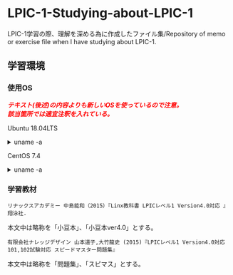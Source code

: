 # LPIC-1-Studying-about-LPIC-1

LPIC-1学習の際、理解を深める為に作成したファイル集/Repository of memo or exercise file when I have studying about LPIC-1.

## 学習環境

### 使用OS

***<font color="red">テキスト(後述)の内容よりも新しいOSを使っているので注意。</font>***  
***<font color="red">該当箇所では適宜注釈を入れている。</font>***

Ubuntu 18.04LTS

<details><summary>uname -a</summary><div>

```shell
$ uname -a
Linux ubuntu 4.15.0-44-generic #47-Ubuntu SMP Mon Jan 14 11:26:59 UTC 2019 x86_64 x86_64 x86_64 GNU/Linux
```

</div></details>

CentOS 7.4

<details><summary>uname -a</summary><div>

```shell
```

</div></details>

### 学習教材

    リナックスアカデミー 中島能和（2015）『Linx教科書 LPICレベル1 Version4.0対応 』　翔泳社.

本文中は略称を「小豆本」、「小豆本ver4.0」とする。

    有限会社ナレッジデザイン 山本道子,大竹龍史 (2015)『LPICレベル1 Version4.0対応 101,102試験対応 スピードマスター問題集』

本文中は略称を「問題集」、「スピマス」とする。